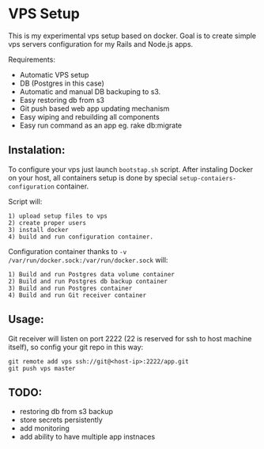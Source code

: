 VPS Setup
=============

This is my experimental vps setup based on docker.
Goal is to create simple vps servers configuration for my Rails and Node.js apps.

Requirements:

* Automatic VPS setup
* DB (Postgres in this case)
* Automatic and manual DB backuping  to s3.
* Easy restoring db from s3
* Git push based web app updating mechanism 
* Easy wiping and rebuilding all components
* Easy run command as an app eg. rake db:migrate

Instalation:
-------
To configure your vps just launch `bootstap.sh` script. After instaling Docker on your host, all containers setup is done by special `setup-contaiers-configuration` container.

Script will:

    1) upload setup files to vps
    2) create proper users
    3) install docker
    4) build and run configuration container.


Configuration container thanks to `-v /var/run/docker.sock:/var/run/docker.sock` will:

    1) Build and run Postgres data volume container
    2) Build and run Postgres db backup container 
    3) Build and run Postgres container
    4) Build and run Git receiver container

Usage:
-------
Git receiver will listen on port 2222 (22 is reserved for ssh to host machine itself), so config your git repo in this way:

    git remote add vps ssh://git@<host-ip>:2222/app.git
    git push vps master


TODO:
-------
- restoring db from s3 backup
- store secrets persistently
- add monitoring
- add ability to have multiple app instnaces

